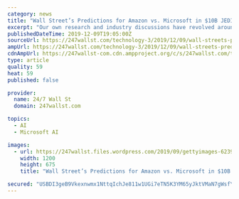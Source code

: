 ```yaml
---
category: news
title: "Wall Street’s Predictions for Amazon vs. Microsoft in $10B JEDI Protest"
excerpt: "Our own research and industry discussions have revolved around Microsoft being less likely to be in regulatory issues ahead and also that security is an issue that was favoring Azure over Amazon Web Services ... seat to get more of these complex workloads (e.g., AI, machine learning, etc.) as more enterprises take the leap to a hybrid cloud ..."
publishedDateTime: 2019-12-09T19:05:00Z
sourceUrl: https://247wallst.com/technology-3/2019/12/09/wall-streets-predictions-for-amazon-vs-microsoft-in-10b-jedi-protest/
ampUrl: https://247wallst.com/technology-3/2019/12/09/wall-streets-predictions-for-amazon-vs-microsoft-in-10b-jedi-protest/amp/
cdnAmpUrl: https://247wallst-com.cdn.ampproject.org/c/s/247wallst.com/technology-3/2019/12/09/wall-streets-predictions-for-amazon-vs-microsoft-in-10b-jedi-protest/amp/
type: article
quality: 59
heat: 59
published: false

provider:
  name: 24/7 Wall St
  domain: 247wallst.com

topics:
  - AI
  - Microsoft AI

images:
  - url: https://247wallst.files.wordpress.com/2019/09/gettyimages-623923532.jpg?w=1200
    width: 1200
    height: 675
    title: "Wall Street’s Predictions for Amazon vs. Microsoft in $10B JEDI Protest"

secured: "USBDI3geB9Vkexnwmx1NttqIchJe811w1UGi7eTN5K3YM65yJktVMaN7gWsfY2Brn3GJhk9qi9/2e/2CKeDtxZb1hSASr89uhu/pGu/op+xLSpOdCALK+toDKO1961PCzLM7YHGJbtmmf5EqyZb9fq6WcCj6XmoC5nESZzkQf38Sk3GyAHEslm2rYGQg+O5gFIP3UScwhU+z/WF5Bfq2B3PUw4lJeoZSMTstoLp2oXruqzCq15Dkt0w/HfXuTeZXgBCNzw4NpagLKrKVRI1rBw==;du9R/WeCb0Fx5jmCGLA3aw=="
---
```


